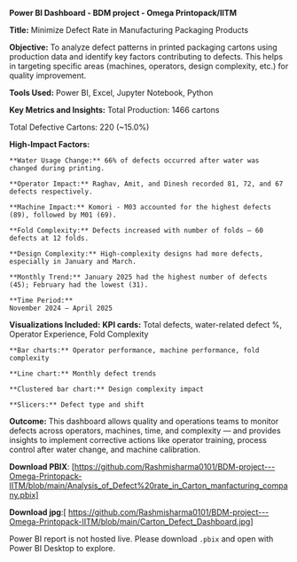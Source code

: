 **Power BI Dashboard - BDM project - Omega Printopack/IITM**
 
**Title:**
  Minimize Defect Rate in Manufacturing Packaging Products
  
  **Objective:**
  To analyze defect patterns in printed packaging cartons using production data and identify key factors contributing to defects. 
  This helps in targeting specific areas (machines, operators, design complexity, etc.) for quality improvement.
  
  **Tools Used:**
  Power BI, Excel, Jupyter Notebook, Python
  
  **Key Metrics and Insights:**
  Total Production: 1466 cartons
  
  Total Defective Cartons: 220 (~15.0%)
  
  **High-Impact Factors:**
  
    **Water Usage Change:** 66% of defects occurred after water was changed during printing.
    
    **Operator Impact:** Raghav, Amit, and Dinesh recorded 81, 72, and 67 defects respectively.
    
    **Machine Impact:** Komori - M03 accounted for the highest defects (89), followed by M01 (69).
    
    **Fold Complexity:** Defects increased with number of folds – 60 defects at 12 folds.
    
    **Design Complexity:** High-complexity designs had more defects, especially in January and March.
    
    **Monthly Trend:** January 2025 had the highest number of defects (45); February had the lowest (31).
    
    **Time Period:**
    November 2024 – April 2025
  
  **Visualizations Included:**
    **KPI cards:** Total defects, water-related defect %, Operator Experience, Fold Complexity
    
    **Bar charts:** Operator performance, machine performance, fold complexity
    
    **Line chart:** Monthly defect trends
    
    **Clustered bar chart:** Design complexity impact
    
    **Slicers:** Defect type and shift
  
  **Outcome:**
  This dashboard allows quality and operations teams to monitor defects across operators, machines, time, and complexity — 
  and provides insights to implement corrective actions like operator training, process control after water change, and machine calibration.
  
  **Download PBIX**: [https://github.com/Rashmisharma0101/BDM-project---Omega-Printopack-IITM/blob/main/Analysis_of_Defect%20rate_in_Carton_manfacturing_company.pbix]
  
  **Download jpg**:[ https://github.com/Rashmisharma0101/BDM-project---Omega-Printopack-IITM/blob/main/Carton_Defect_Dashboard.jpg]
  
  Power BI report is not hosted live. Please download `.pbix` and open with Power BI Desktop to explore.

